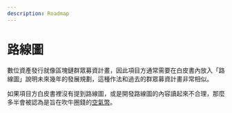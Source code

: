 ```yaml
---
description: Roadmap
---
```


# 路線圖

數位資產發行就像區塊鏈群眾募資計畫，因此項目方通常需要在白皮書內放入「路線圖」說明未來幾年的發展規劃，這種作法和過去的群眾募資計畫非常相似。

如果項目方白皮書裡沒有提到路線圖，或是開發路線圖的內容讀起來不合理，那麼多半會被認為是旨在吹牛圈錢的[空氣幣](../kong.md)。

